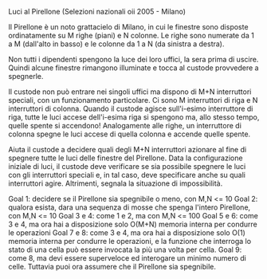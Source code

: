 Luci al Pirellone (Selezioni nazionali oii 2005 - Milano)
  
Il Pirellone è un noto grattacielo di Milano, in cui le
finestre sono disposte ordinatamente su M righe (piani) e
N colonne. Le righe sono numerate da 1 a M (dall'alto in basso)
e le colonne da 1 a N (da sinistra a destra).

Non tutti i dipendenti spengono la luce dei loro uffici, la sera prima
di uscire. Quindi alcune finestre rimangono illuminate e tocca al
custode provvedere a spegnerle.

Il custode non può entrare nei singoli uffici ma dispono di M+N interruttori speciali, con un funzionamento particolare.
Ci sono M interruttori di riga e N interruttori di colonna.
Quando il custode agisce sull'i-esimo interruttore di riga, tutte le luci accese
dell'i-esima riga si spengono ma, allo stesso tempo, quelle
spente si accendono! Analogamente alle righe, un interruttore di
colonna spegne le luci accese di quella colonna e accende quelle
spente.

Aiuta il custode a decidere quali degli M+N interruttori azionare al fine di spegnere tutte le luci delle finestre del Pirellone.
Data la configurazione iniziale di luci, il custode deve verificare se sia possibile spegnere le luci con gli interruttori
speciali e, in tal caso, deve specificare anche su quali interruttori
agire. Altrimenti, segnala la situazione di impossibilità.

Goal 1: decidere se il Pirellone sia spegnibile o meno, con M,N <= 10
Goal 2: qualora esista, dara una sequenza di mosse che spenga l'intero Pirellone, con M,N <= 10
Goal 3 e 4: come 1 e 2, ma con M,N <= 100
Goal 5 e 6: come 3 e 4, ma ora hai a disposizione solo O(M+N) memoria interna per condurre le operazioni
Goal 7 e 8: come 3 e 4, ma ora hai a disposizione solo O(1) memoria interna per condurre le operazioni, e la funzione che interroga lo stato di una cella può essere invocata la più una volta per cella.
Goal 9: come 8, ma devi essere superveloce ed interogare un minimo numero di celle. Tuttavia puoi ora assumere che il Pirellone sia spegnibile. 

